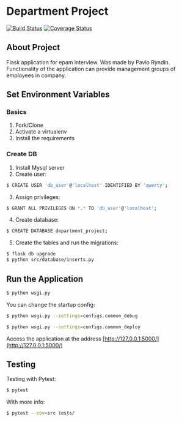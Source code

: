 # Department Project

[![Build Status](https://travis-ci.com/meg4ik/epam_final_project.svg?branch=main)](https://travis-ci.com/meg4ik/epam_final_project) [![Coverage Status](https://coveralls.io/repos/github/meg4ik/epam_final_project/badge.svg)](https://coveralls.io/github/meg4ik/epam_final_project)

## About Project
 Flask application for epam interview. Was made by Pavlo Ryndin.
 Functionality of the application can provide management groups of employees in company.

## Set Environment Variables


### Basics

1. Fork/Clone
1. Activate a virtualenv
1. Install the requirements


### Create DB

1. Install Mysql server
2. Create user:

```sh
$ CREATE USER 'db_user'@'localhost' IDENTIFIED BY 'qwerty';
```

3. Assign privileges:

```sh
$ GRANT ALL PRIVILEGES ON *.* TO 'db_user'@'localhost';
```

4. Create database:

```sh
$ CREATE DATABASE department_project;
```

5. Create the tables and run the migrations:

```sh
$ flask db upgrade
$ python src/database/inserts.py
```

## Run the Application

```sh
$ python wsgi.py
```

You can change the startup config:

```sh
$ python wsgi.py --settings=configs.common_debug
```

```sh
$ python wsgi.py --settings=configs.common_deploy
```

Access the application at the address [http://127.0.0.1:5000/](http://127.0.0.1:5000/)

## Testing

Testing with Pytest:

```sh
$ pytest
```

With more info:

```sh
$ pytest --cov=src tests/
```
